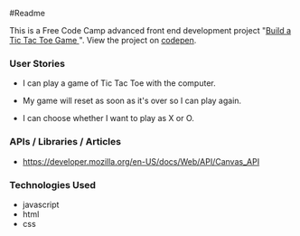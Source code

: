 ﻿#Readme

This is a Free Code Camp advanced front end development project "[Build a Tic Tac Toe Game
](https://www.freecodecamp.com/challenges/build-a-tic-tac-toe-game)". View the project on [codepen](http://codepen.io/Reggie01/full/YWyoKB/).


### User Stories
* I can play a game of Tic Tac Toe with the computer.

* My game will reset as soon as it's over so I can play again.

* I can choose whether I want to play as X or O.

### APIs / Libraries / Articles
* https://developer.mozilla.org/en-US/docs/Web/API/Canvas_API

### Technologies Used
* javascript
* html
* css


